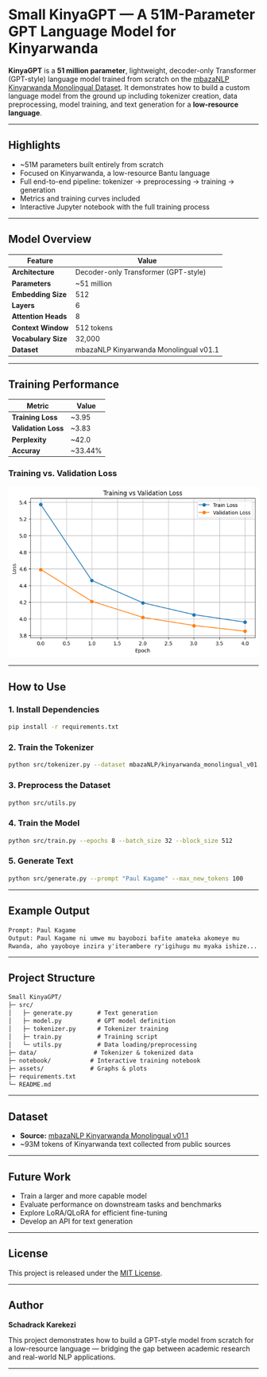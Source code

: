 
# Small KinyaGPT — A 51M-Parameter GPT Language Model for Kinyarwanda

**KinyaGPT** is a **51 million parameter**, lightweight, decoder-only Transformer (GPT-style) language model trained from scratch on the [mbazaNLP Kinyarwanda Monolingual Dataset](https://huggingface.co/datasets/mbazaNLP/kinyarwanda_monolingual_v01.1).
It demonstrates how to build a custom language model from the ground up including tokenizer creation, data preprocessing, model training, and text generation for a **low-resource language**.

---

## Highlights

* ~51M parameters built entirely from scratch
* Focused on Kinyarwanda, a low-resource Bantu language
* Full end-to-end pipeline: tokenizer → preprocessing → training → generation
* Metrics and training curves included
* Interactive Jupyter notebook with the full training process

---

## Model Overview

| Feature             | Value                                  |
| ------------------- | -------------------------------------- |
| **Architecture**    | Decoder-only Transformer (GPT-style)   |
| **Parameters**      | ~51 million                            |
| **Embedding Size**  | 512                                    |
| **Layers**          | 6                                      |
| **Attention Heads** | 8                                      |
| **Context Window**  | 512 tokens                             |
| **Vocabulary Size** | 32,000                                 |
| **Dataset**         | mbazaNLP Kinyarwanda Monolingual v01.1 |

---

## Training Performance

| Metric              | Value |
| ------------------- | ----- |
| **Training Loss**   | ~3.95 |
| **Validation Loss** | ~3.83 |
| **Perplexity**      | ~42.0 |
| **Accuray**         | ~33.44%|

### Training vs. Validation Loss

![Training vs Validation Loss](./assets/train_val_loss.png)

---

## How to Use

### 1. Install Dependencies

```bash
pip install -r requirements.txt
```

### 2. Train the Tokenizer

```bash
python src/tokenizer.py --dataset mbazaNLP/kinyarwanda_monolingual_v01.1 --vocab_size 32000 --save_path data/kinyarwanda_bpe.json
```

### 3. Preprocess the Dataset

```bash
python src/utils.py
```

### 4. Train the Model

```bash
python src/train.py --epochs 8 --batch_size 32 --block_size 512
```

### 5. Generate Text

```bash
python src/generate.py --prompt "Paul Kagame" --max_new_tokens 100
```

---

## Example Output

```text
Prompt: Paul Kagame
Output: Paul Kagame ni umwe mu bayobozi bafite amateka akomeye mu Rwanda, aho yayoboye inzira y'iterambere ry'igihugu mu myaka ishize...
```

---

## Project Structure

```
Small KinyaGPT/
├─ src/
│   ├─ generate.py       # Text generation
│   ├─ model.py          # GPT model definition
│   ├─ tokenizer.py      # Tokenizer training
│   ├─ train.py          # Training script
│   └─ utils.py          # Data loading/preprocessing
├─ data/                # Tokenizer & tokenized data
├─ notebook/           # Interactive training notebook
├─ assets/             # Graphs & plots
├─ requirements.txt
└─ README.md
```

---

## Dataset

* **Source:** [mbazaNLP Kinyarwanda Monolingual v01.1](https://huggingface.co/datasets/mbazaNLP/kinyarwanda_monolingual_v01.1)
* ~93M tokens of Kinyarwanda text collected from public sources

---

## Future Work

* Train a larger and more capable model
* Evaluate performance on downstream tasks and benchmarks
* Explore LoRA/QLoRA for efficient fine-tuning
* Develop an API for text generation

---

## License

This project is released under the [MIT License](./LICENSE).

---

## Author

**Schadrack Karekezi**

This project demonstrates how to build a GPT-style model from scratch for a low-resource language — bridging the gap between academic research and real-world NLP applications.

---
